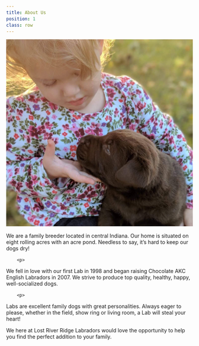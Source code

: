 ```yaml
---
title: About Us
position: 1
class: row
---
```


<img src="images/cute_girl_cute_puppies.JPG" alt="Young girl playing with a chocolate lab" />

<div>
    <p>
    We are a family breeder located in central Indiana. Our home is situated on eight rolling acres
    with
    an acre pond. Needless to say, it’s hard to keep our dogs dry!
    </p>
        
        <p>

We fell in love with our first Lab in
1998 and began raising Chocolate AKC English Labradors in 2007. We strive to produce top
quality,
healthy, happy, well-socialized dogs.

</p>

        <p>

Labs are excellent family dogs with great personalities.
Always eager to please, whether in the field, show ring or living room, a Lab will steal your
heart!
</p>

<p>
We here at Lost River Ridge Labradors would love the opportunity to help you find the perfect
addition to your family.
</p>

</div>
